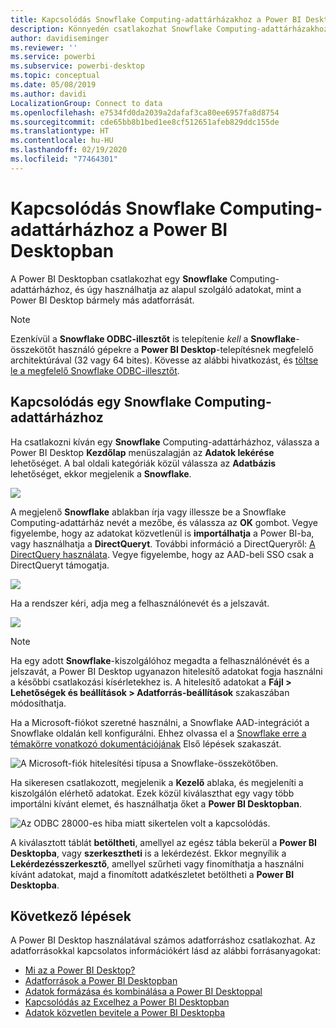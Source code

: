 ```yaml
---
title: Kapcsolódás Snowflake Computing-adattárházakhoz a Power BI Desktopban
description: Könnyedén csatlakozhat Snowflake Computing-adattárházakhoz, és használhatja a bennük tárolt adatokat a Power BI Desktopban
author: davidiseminger
ms.reviewer: ''
ms.service: powerbi
ms.subservice: powerbi-desktop
ms.topic: conceptual
ms.date: 05/08/2019
ms.author: davidi
LocalizationGroup: Connect to data
ms.openlocfilehash: e7534fd0da2039a2dafaf3ca80ee6957fa8d8754
ms.sourcegitcommit: cde65bb8b1bed1ee8cf512651afeb829ddc155de
ms.translationtype: HT
ms.contentlocale: hu-HU
ms.lasthandoff: 02/19/2020
ms.locfileid: "77464301"
---
```

# <a name="connect-to-a-snowflake-computing-warehouse-in-power-bi-desktop"></a>Kapcsolódás Snowflake Computing-adattárházhoz a Power BI Desktopban
A Power BI Desktopban csatlakozhat egy **Snowflake** Computing-adattárházhoz, és úgy használhatja az alapul szolgáló adatokat, mint a Power BI Desktop bármely más adatforrását. 

> [!NOTE]
> Ezenkívül a **Snowflake ODBC-illesztőt** is telepítenie *kell* a **Snowflake**-összekötőt használó gépekre a **Power BI Desktop**-telepítésnek megfelelő architektúrával (32 vagy 64 bites). Kövesse az alábbi hivatkozást, és [töltse le a megfelelő Snowflake ODBC-illesztőt](https://go.microsoft.com/fwlink/?LinkID=823762).
> 
> 

## <a name="connect-to-a-snowflake-computing-warehouse"></a>Kapcsolódás egy Snowflake Computing-adattárházhoz
Ha csatlakozni kíván egy **Snowflake** Computing-adattárházhoz, válassza a Power BI Desktop **Kezdőlap** menüszalagján az **Adatok lekérése** lehetőséget. A bal oldali kategóriák közül válassza az **Adatbázis** lehetőséget, ekkor megjelenik a **Snowflake**.

![](media/desktop-connect-snowflake/connect-snowflake-2b.png)

A megjelenő **Snowflake** ablakban írja vagy illessze be a Snowflake Computing-adattárház nevét a mezőbe, és válassza az **OK** gombot. Vegye figyelembe, hogy az adatokat közvetlenül is **importálhatja** a Power BI-ba, vagy használhatja a **DirectQueryt**. További információ a DirectQueryről: [A DirectQuery használata](desktop-use-directquery.md). Vegye figyelembe, hogy az AAD-beli SSO csak a DirectQueryt támogatja.

![](media/desktop-connect-snowflake/connect-snowflake-3.png)

Ha a rendszer kéri, adja meg a felhasználónevét és a jelszavát.

![](media/desktop-connect-snowflake/connect-snowflake-4.png)

> [!NOTE]
> Ha egy adott **Snowflake**-kiszolgálóhoz megadta a felhasználónévét és a jelszavát, a Power BI Desktop ugyanazon hitelesítő adatokat fogja használni a későbbi csatlakozási kísérletekhez is. A hitelesítő adatokat a **Fájl > Lehetőségek és beállítások > Adatforrás-beállítások** szakaszában módosíthatja.
> 
> 

Ha a Microsoft-fiókot szeretné használni, a Snowflake AAD-integrációt a Snowflake oldalán kell konfigurálni. Ehhez olvassa el a [Snowflake erre a témakörre vonatkozó dokumentációjának](https://docs.snowflake.net/manuals/user-guide/oauth-powerbi.html#power-bi-sso-to-snowflake) Első lépések szakaszát.

![A Microsoft-fiók hitelesítési típusa a Snowflake-összekötőben.](media/desktop-connect-snowflake/connect-snowflake-6.png)


Ha sikeresen csatlakozott, megjelenik a **Kezelő** ablaka, és megjeleníti a kiszolgálón elérhető adatokat. Ezek közül kiválaszthat egy vagy több importálni kívánt elemet, és használhatja őket a **Power BI Desktopban**.

![Az ODBC 28000-es hiba miatt sikertelen volt a kapcsolódás.](media/desktop-connect-snowflake/connect-snowflake-5.png)

A kiválasztott táblát **betöltheti**, amellyel az egész tábla bekerül a **Power BI Desktopba**, vagy **szerkesztheti** is a lekérdezést. Ekkor megnyílik a **Lekérdezésszerkesztő**, amellyel szűrheti vagy finomíthatja a használni kívánt adatokat, majd a finomított adatkészletet betöltheti a **Power BI Desktopba**.

## <a name="next-steps"></a>Következő lépések
A Power BI Desktop használatával számos adatforráshoz csatlakozhat. Az adatforrásokkal kapcsolatos információkért lásd az alábbi forrásanyagokat:

* [Mi az a Power BI Desktop?](desktop-what-is-desktop.md)
* [Adatforrások a Power BI Desktopban](desktop-data-sources.md)
* [Adatok formázása és kombinálása a Power BI Desktoppal](desktop-shape-and-combine-data.md)
* [Kapcsolódás az Excelhez a Power BI Desktopban](desktop-connect-excel.md)   
* [Adatok közvetlen bevitele a Power BI Desktopba](desktop-enter-data-directly-into-desktop.md)   

